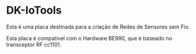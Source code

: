 # DK-IoTools
Esta é uma placa destinada para a criação de Redes de Sensores sem Fio.

Esta placa é compatível com o Hardware BE990, que é baseado no transceptor RF cc1101.
